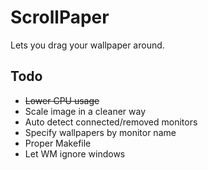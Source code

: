 ScrollPaper
===========

Lets you drag your wallpaper around.

Todo
----

- ~~Lower CPU usage~~
- Scale image in a cleaner way
- Auto detect connected/removed monitors
- Specify wallpapers by monitor name
- Proper Makefile
- Let WM ignore windows
